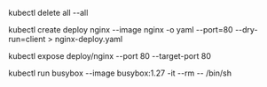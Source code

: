 kubectl delete all --all 

kubectl create deploy nginx --image nginx -o yaml --port=80 --dry-run=client > nginx-deploy.yaml

kubectl expose deploy/nginx --port 80 --target-port 80

kubectl run busybox --image busybox:1.27 -it --rm -- /bin/sh